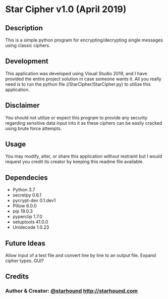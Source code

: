 
# Star Cipher v1.0 (April 2019)

## Description
This is a simple python program for encrypting/decrypting single messages 
using classic ciphers. 

## Development 
This application was developed using Visual Studio 2019, and I have provided 
the entire project solution in case someone wants it. All you really need is to 
run the python file (/StarCipher/StarCipher.py) to utilize this application. 

## Disclaimer
You should not utilize or expect this program to provide any security regarding 
sensitive data input into it as these ciphers can be easily cracked using brute force attempts.

## Usage
You may modify, alter, or share this application without restraint but I would request you credit its creator by keeping this readme file available.

## Dependecies
- Python 3.7
- secretpy 0.6.1
- pycrypt-dev 0.1.dev1
- Pillow 6.0.0
- pip 19.0.3
- pyperclip 1.7.0
- setuptools 41.0.0
- Unidecode 1.0.23

## Future Ideas 
Allow input of a text file and convert line by line to an output file. Expand 
cipher types. GUI?

## Credits 
### Author & Creator: [@starhound](https://github.com/starhound)   http://starhound.com



